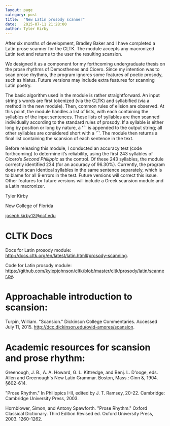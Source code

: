 ```yaml
---
layout: page
category: post
title:  "New Latin prosody scanner"
date:   2015-07-11 21:28:00
author: Tyler Kirby
---
```


After six months of development, Bradley Baker and I have completed a Latin prose scanner for the CLTK. The module accepts any macronized Latin text and returns to the user the resulting scansion.

We designed it as a component for my forthcoming undergraduate thesis on the prose rhythms of Demosthenes and Cicero. Since my intention was to scan prose rhythms, the program ignores some features of poetic prosody, such as hiatus. Future versions may include extra features for scanning Latin poetry.

The basic algorithm used in the module is rather straightforward. An input string's words are first tokenized (via the CLTK) and syllabified (via a method in the new module). Then, common rules of elision are observed. At this point, the module handles a list of lists, with each containing the syllables of the input sentences. These lists of syllables are then scanned individually according to the standard rules of prosody. If a syllable is either long by position or long by nature, a '¯' is appended to the output string; all other syllables are considered short with a '˘'. The module then returns a final list containing the scansion of each sentence in the text.

Before releasing this module, I conducted an accuracy test (code forthcoming) to determine it’s reliability, using the first 243 syllables of Cicero’s *Second Philippic* as the control. Of these 243 syllables, the module correctly identified 234 (for an accuracy of 96.30%). Currently, the program does not scan identical syllables in the same sentence separately, which is to blame for all 9 errors in the test. Future versions will correct this issue. Other features for future versions will include a Greek scansion module and a Latin macronizer.



Tyler Kirby

New College of Florida

joseph.kirby12@ncf.edu



# CLTK Docs

Docs for Latin prosody module: <http://docs.cltk.org/en/latest/latin.html#prosody-scanning>.

Code for Latin prosody module: <https://github.com/kylepjohnson/cltk/blob/master/cltk/prosody/latin/scanner.py>.


# Approachable introduction to scansion:

Turpin, William. "Scansion." Dickinson College Commentaries. Accessed July 11, 2015. <http://dcc.dickinson.edu/ovid-amores/scansion>.


# Academic resources for scansion and prose rhythm:

Greenough, J. B., A. A. Howard, G. L. Kittredge, and Benj. L. D'ooge, eds. Allen and Greenough's New Latin Grammar. Boston, Mass.: Ginn &, 1904. §602-614.

"Prose Rhythm." In Philippics I-II, edited by J. T. Ramsey, 20-22. Cambridge: Cambridge University Press, 2003.

Hornblower, Simon, and Antony Spawforth. "Prose Rhythm." Oxford Classical Dictionary. Third Edition Revised ed. Oxford University Press, 2003. 1260-1262.